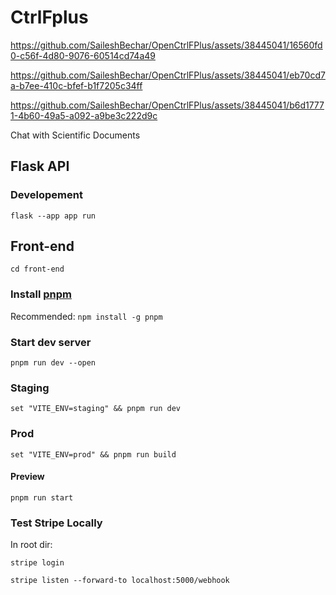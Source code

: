 # CtrlFplus

https://github.com/SaileshBechar/OpenCtrlFPlus/assets/38445041/16560fd0-c56f-4d80-9076-60514cd74a49


https://github.com/SaileshBechar/OpenCtrlFPlus/assets/38445041/eb70cd7a-b7ee-410c-bfef-b1f7205c34ff


https://github.com/SaileshBechar/OpenCtrlFPlus/assets/38445041/b6d17771-4b60-49a5-a092-a9be3c222d9c



Chat with Scientific Documents

## Flask API

### Developement

`flask --app app run`

## Front-end

`cd front-end`

### Install [pnpm](https://pnpm.io/installation)

Recommended: `npm install -g pnpm`

### Start dev server

`pnpm run dev --open`

### Staging

`set "VITE_ENV=staging" && pnpm run dev`

### Prod

`set "VITE_ENV=prod" && pnpm run build`

#### Preview

`pnpm run start`

### Test Stripe Locally
In root dir:

`stripe login`

`stripe listen --forward-to localhost:5000/webhook`


